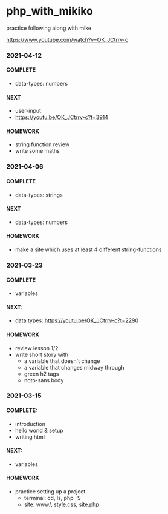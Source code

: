 # php_with_mikiko
practice following along with mike

https://www.youtube.com/watch?v=OK_JCtrrv-c


### 2021-04-12

#### COMPLETE

- data-types: numbers

#### NEXT

- user-input
- https://youtu.be/OK_JCtrrv-c?t=3914

#### HOMEWORK

- string function review
- write some maths



### 2021-04-06

#### COMPLETE 

- data-types: strings

#### NEXT

- data-types: numbers


#### HOMEWORK

- make a site which uses at least 4 different string-functions


### 2021-03-23

#### COMPLETE

- variables

#### NEXT:

- data types: https://youtu.be/OK_JCtrrv-c?t=2290


#### HOMEWORK

- review lesson 1/2
- write short story with 
	- a variable that doesn't change
	- a variable that changes midway through
	- green h2 tags
	- noto-sans body


### 2021-03-15

#### COMPLETE:

- introduction
- hello world & setup
- writing html

#### NEXT:

- variables


#### HOMEWORK

- practice setting up a project
	- terminal:
		cd, ls, php -S
	- site:
		www/, style.css, site.php	
	
